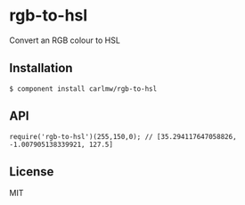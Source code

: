 
# rgb-to-hsl

  Convert an RGB colour to HSL

## Installation

    $ component install carlmw/rgb-to-hsl

## API

    require('rgb-to-hsl')(255,150,0); // [35.294117647058826, -1.007905138339921, 127.5]

## License

  MIT

